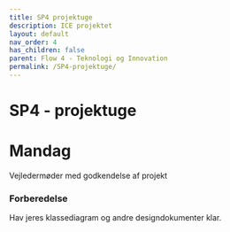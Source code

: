 ```yaml
---
title: SP4 projektuge
description: ICE projektet
layout: default
nav_order: 4
has_children: false
parent: Flow 4 - Teknologi og Innovation
permalink: /SP4-projektuge/
---
```


# SP4 - projektuge

# Mandag
Vejledermøder med godkendelse af projekt

### Forberedelse
Hav jeres klassediagram og andre designdokumenter klar.
